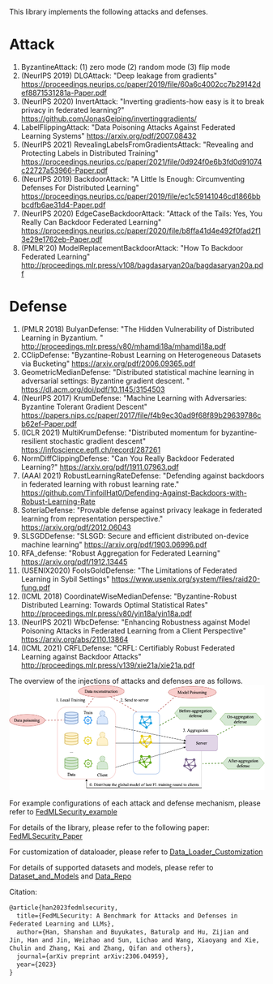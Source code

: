 This library implements the following attacks and defenses.

# Attack
1. ByzantineAttack: (1) zero mode (2) random mode (3) flip mode
2. (NeurIPS 2019) DLGAttack: "Deep leakage from gradients" 
https://proceedings.neurips.cc/paper/2019/file/60a6c4002cc7b29142def8871531281a-Paper.pdf
3. (NeurIPS 2020) InvertAttack: "Inverting gradients-how easy is it to break privacy in federated learning?"
https://github.com/JonasGeiping/invertinggradients/
4. LabelFlippingAttack: "Data Poisoning Attacks Against Federated Learning Systems" 
https://arxiv.org/pdf/2007.08432
5. (NeurIPS 2021) RevealingLabelsFromGradientsAttack: "Revealing and Protecting Labels in Distributed Training" 
https://proceedings.neurips.cc/paper/2021/file/0d924f0e6b3fd0d91074c22727a53966-Paper.pdf
6. (NeurIPS 2019) BackdoorAttack: "A Little Is Enough: Circumventing Defenses For Distributed Learning" 
https://proceedings.neurips.cc/paper/2019/file/ec1c59141046cd1866bbbcdfb6ae31d4-Paper.pdf
7. (NeurIPS 2020) EdgeCaseBackdoorAttack: "Attack of the Tails: Yes, You Really Can Backdoor Federated Learning" 
https://proceedings.neurips.cc/paper/2020/file/b8ffa41d4e492f0fad2f13e29e1762eb-Paper.pdf
8. (PMLR'20) ModelReplacementBackdoorAttack: "How To Backdoor Federated Learning" 
http://proceedings.mlr.press/v108/bagdasaryan20a/bagdasaryan20a.pdf


# Defense
1. (PMLR 2018) BulyanDefense: "The Hidden Vulnerability of Distributed Learning in Byzantium. "
http://proceedings.mlr.press/v80/mhamdi18a/mhamdi18a.pdf
2. CClipDefense: "Byzantine-Robust Learning on Heterogeneous Datasets via Bucketing"
https://arxiv.org/pdf/2006.09365.pdf
3. GeometricMedianDefense: "Distributed statistical machine learning in adversarial settings: Byzantine gradient descent. "
https://dl.acm.org/doi/pdf/10.1145/3154503
4. (NeurIPS 2017) KrumDefense: "Machine Learning with Adversaries: Byzantine Tolerant Gradient Descent"
https://papers.nips.cc/paper/2017/file/f4b9ec30ad9f68f89b29639786cb62ef-Paper.pdf
5. (ICLR 2021) MultiKrumDefense: "Distributed momentum for byzantine-resilient stochastic gradient descent"
https://infoscience.epfl.ch/record/287261
6. NormDiffClippingDefense: "Can You Really Backdoor Federated Learning?" 
https://arxiv.org/pdf/1911.07963.pdf 
7. (AAAI 2021) RobustLearningRateDefense: "Defending against backdoors in federated learning with robust learning rate."
https://github.com/TinfoilHat0/Defending-Against-Backdoors-with-Robust-Learning-Rate
8. SoteriaDefense: "Provable defense against privacy leakage in federated learning from representation perspective." 
https://arxiv.org/pdf/2012.06043
9. SLSGDDefense: "SLSGD: Secure and efficient distributed on-device machine learning"
https://arxiv.org/pdf/1903.06996.pdf
10. RFA_defense: "Robust Aggregation for Federated Learning"
https://arxiv.org/pdf/1912.13445
11. (USENIX2020) FoolsGoldDefense: "The Limitations of Federated Learning in Sybil Settings"
https://www.usenix.org/system/files/raid20-fung.pdf
12. (ICML 2018) CoordinateWiseMedianDefense: "Byzantine-Robust Distributed Learning: Towards Optimal Statistical Rates"
http://proceedings.mlr.press/v80/yin18a/yin18a.pdf
13. (NeurIPS 2021) WbcDefense: "Enhancing Robustness against Model Poisoning Attacks in Federated Learning from a Client Perspective" 
https://arxiv.org/abs/2110.13864
14. (ICML 2021) CRFLDefense: "CRFL: Certifiably Robust Federated Learning against Backdoor Attacks"
http://proceedings.mlr.press/v139/xie21a/xie21a.pdf


The overview of the injections of attacks and defenses are as follows.
![image](../../../../doc/en/_static/image/fedmlsecurity_overview.png)

For example configurations of each attack and defense mechanism, please refer to [FedMLSecurity_example](https://github.com/FedML-AI/FedML/tree/master/python/examples/security/fedMLSecurity_experiments)

For details of the library, please refer to the following paper: [FedMLSecurity_Paper](https://arxiv.org/pdf/2306.04959)

For customization of dataloader, please refer to [Data_Loader_Customization](https://github.com/FedML-AI/FedML/blob/master/doc/en/simulation/user_guide/data_loader_customization.md)

For details of supported datasets and models, please refer to [Dataset_and_Models](https://github.com/FedML-AI/FedML/blob/master/doc/en/simulation/user_guide/datasets-and-models.md) and [Data_Repo](https://github.com/FedML-AI/FedML/tree/master/python/fedml/data)

Citation:
```
@article{han2023fedmlsecurity,
  title={FedMLSecurity: A Benchmark for Attacks and Defenses in Federated Learning and LLMs},
  author={Han, Shanshan and Buyukates, Baturalp and Hu, Zijian and Jin, Han and Jin, Weizhao and Sun, Lichao and Wang, Xiaoyang and Xie, Chulin and Zhang, Kai and Zhang, Qifan and others},
  journal={arXiv preprint arXiv:2306.04959},
  year={2023}
}

```